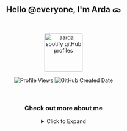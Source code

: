 <h2 align="center">
  Hello @everyone, I'm Arda ᯅ
</h2>

<br>

<p align="center">
  <img height="100" src="https://spotify-github-profile.kittinanx.com/api/view?uid=su8ifhnt52og805ngstk1hcej&cover_image=true&theme=novatorem&show_offline=false&background_color=000000&interchange=false&bar_color=006ff6&bar_color_cover=false" alt="aarda spotify gitHub profiles" />
</p>

<p align="center">
  <img src="https://komarev.com/ghpvc/?username=ardadasdelen" alt="Profile Views" />
  <img src="https://img.shields.io/github/created-at/ardadasdelen/ardadasdelen?style=flat&labelColor=gray&color=blue" alt="GitHub Created Date" />
</p>

<br>

<h3 align="center">
Check out more about me
</h3>
<div align="center">
  <details>
    <summary>Click to Expand</summary>
    <p align="center">
      aarda ᯅ is a prominent individual in the technology world, possessing deep knowledge and a unique approach in the fields of cybersecurity, social engineering, and software development. His awareness of digital security keeps him aligned with ethical hacking principles, while his interest in social media analysis and strategic perspective highlights his strong ability to assess environmental risks and opportunities. However, this analytical capability may pose potential risks to data privacy and requires careful management.
<br> 
aarda ᯅ's analytical intelligence showcases his ability to view situations from different perspectives and solve complex problems effectively. His skills in manipulation and persuasion provide him with an edge, particularly in social engineering practices, while the ethical use of these talents demonstrates his sense of responsibility.
<br>
In his personal life, his dedication to order, symmetry, and cleanliness makes him a disciplined and reliable partner in any collaborative environment. His unwavering habit of waking up early every morning and his effective time management skills play a key role in his daily productivity. However, his commitment to high standards and perfectionism might occasionally create internal pressure.
<br>
aarda ᯅ also possesses a strong artistic and emotional side. His appreciation for music and literature enriches his life, while his commitment to supporting his sibling's development regularly makes him a source of inspiration for those around him. His desire to share and teach his technical knowledge underlines his role not just as an expert but also as a mentor.
<br>
With a broad skill set that spans social media automation, mobile devices, and desktop software, Arda's technical expertise further strengthens his influence in these areas. Yet, the ethical boundaries that frame his powerful intellect and abilities highlight his accountability as an individual, both personally and socially.
<br>
In conclusion, aarda ᯅ is a name that consistently adds value to both his environment and himself while striking a delicate balance between technology and life.
<br>
It was created with the help of artificial intelligence and its unique memory.
    </p>
    <p align="center">
      <strong>Age:</strong> 18,7 <br>
      <strong>Country:</strong> Türkiye 🇹🇷
    </p>
  </details>
</div>
